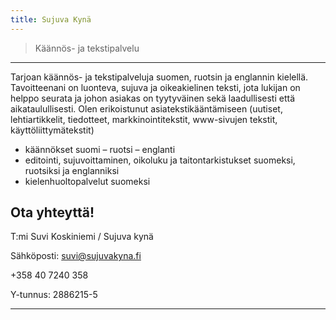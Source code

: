 ```yaml
---
title: Sujuva Kynä
---
```


> Käännös- ja tekstipalvelu

------

Tarjoan käännös- ja tekstipalveluja suomen, ruotsin ja englannin kielellä. Tavoitteenani on luonteva, sujuva ja oikeakielinen teksti, jota lukijan on helppo seurata ja johon asiakas on tyytyväinen sekä laadullisesti että aikataulullisesti. Olen erikoistunut asiatekstikääntämiseen (uutiset, lehtiartikkelit, tiedotteet, markkinointitekstit, www-sivujen tekstit, käyttöliittymätekstit)

- käännökset suomi – ruotsi – englanti
- editointi, sujuvoittaminen, oikoluku ja taitontarkistukset suomeksi, ruotsiksi ja englanniksi
- kielenhuoltopalvelut suomeksi



## Ota yhteyttä!

T:mi Suvi Koskiniemi / Sujuva kynä 

Sähköposti: suvi@sujuvakyna.fi

+358 40 7240 358

Y-tunnus: 2886215-5

-------
